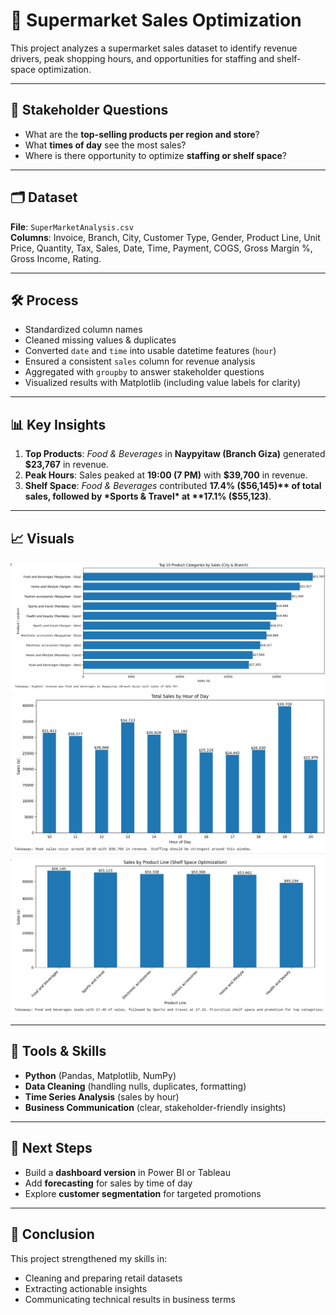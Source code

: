 # 🛒 Supermarket Sales Optimization

This project analyzes a supermarket sales dataset to identify revenue drivers, peak shopping hours, and opportunities for staffing and shelf-space optimization.

---

## 🎯 Stakeholder Questions
- What are the **top-selling products per region and store**?
- What **times of day** see the most sales?
- Where is there opportunity to optimize **staffing or shelf space**?

---

## 🗂️ Dataset
**File**: `SuperMarketAnalysis.csv`  
**Columns**: Invoice, Branch, City, Customer Type, Gender, Product Line, Unit Price, Quantity, Tax, Sales, Date, Time, Payment, COGS, Gross Margin %, Gross Income, Rating.

---

## 🛠️ Process
- Standardized column names
- Cleaned missing values & duplicates
- Converted `date` and `time` into usable datetime features (`hour`)
- Ensured a consistent `sales` column for revenue analysis
- Aggregated with `groupby` to answer stakeholder questions
- Visualized results with Matplotlib (including value labels for clarity)

---

## 📊 Key Insights
1. **Top Products**: *Food & Beverages* in **Naypyitaw (Branch Giza)** generated **$23,767** in revenue.  
2. **Peak Hours**: Sales peaked at **19:00 (7 PM)** with **$39,700** in revenue.  
3. **Shelf Space**: *Food & Beverages* contributed **17.4% ($56,145)** of total sales, followed by *Sports & Travel* at **17.1% ($55,123)**.  

---

## 📈 Visuals
![Top 10 Products by Region](top_products1.png)  
![Sales by Hour](sales_by_hour.png)  
![Sales by Product Line](sales_by_product.png)  

---

## 🧰 Tools & Skills
- **Python** (Pandas, Matplotlib, NumPy)  
- **Data Cleaning** (handling nulls, duplicates, formatting)  
- **Time Series Analysis** (sales by hour)  
- **Business Communication** (clear, stakeholder-friendly insights)  

---

## 🚀 Next Steps
- Build a **dashboard version** in Power BI or Tableau
- Add **forecasting** for sales by time of day
- Explore **customer segmentation** for targeted promotions

---

## 🏁 Conclusion
This project strengthened my skills in:
- Cleaning and preparing retail datasets
- Extracting actionable insights
- Communicating technical results in business terms

